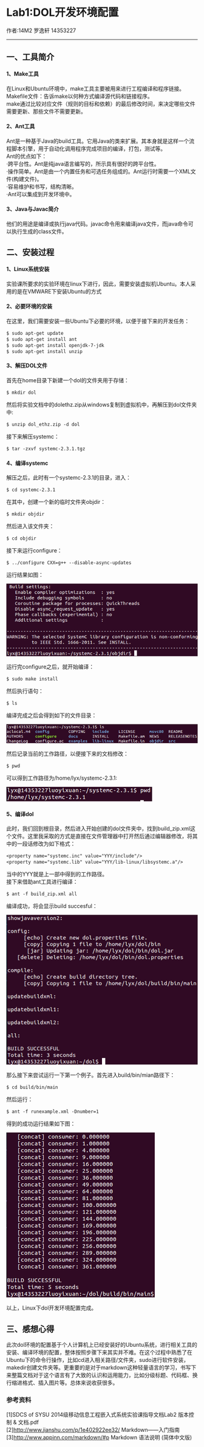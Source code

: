 # Lab1:DOL开发环境配置
作者:14M2 罗逸轩 14353227
***
## 一、工具简介
#### 1、Make工具
在Linux和Ubuntu环境中，make工具主要被用来进行工程编译和程序链接。<br>
Makefile文件：告诉make以何种方式编译源代码和链接程序。<br>
make通过比较对应文件（规则的目标和依赖）的最后修改时间，来决定哪些文件需要更新、那些文件不需要更新。
#### 2、Ant工具
Ant是一种基于Java的build工具。它用Java的类来扩展。其本身就是这样一个流程脚本引擎，用于自动化调用程序完成项目的编译，打包，测试等。<br>
Ant的优点如下：<br>
·跨平台性。Ant是纯java语言编写的，所示具有很好的跨平台性。<br>
·操作简单。Ant是由一个内置任务和可选任务组成的。Ant运行时需要一个XML文件(构建文件)。<br>
·容易维护和书写，结构清晰。<br>
·Ant可以集成到开发环境中。
#### 3、Java与Javac简介
他们的用途是编译或执行java代码。javac命令用来编译java文件，而java命令可以执行生成的class文件。
## 二、安装过程
#### 1、Linux系统安装
实验课所要求的实验环境在linux下进行，因此，需要安装虚拟机Ubuntu。本人采用的是在VMWARE下安装Ubuntu的方式
#### 2、必要环境的安装
在这里，我们需要安装一些Ubuntu下必要的环境，以便于接下来的开发任务：
```
$ sudo apt-get update
$ sudo apt-get install ant
$ sudo apt-get install openjdk-7-jdk
$ sudo apt-get install unzip
```
#### 3、解压DOL文件
首先在home目录下新建一个dol的文件夹用于存储：
```
$ mkdir dol
```
然后将实验文档中的dolethz.zip从windows复制到虚拟机中，再解压到dol文件夹中:
```
$ unzip dol_ethz.zip -d dol
```
接下来解压systemc：
```
$ tar -zxvf systemc-2.3.1.tgz
```
#### 4、编译systemc
解压之后，此时有一个systemc-2.3.1的目录，进入：
```
$ cd systemc-2.3.1
```
在其中，创建一个新的临时文件夹objdir：
```
$ mkdir objdir
```
然后进入该文件夹：
```
$ cd objdir
```
接下来运行configure：
```
$ ../configure CXX=g++ --disable-async-updates
```
运行结果如图：<p>
![pic1](https://raw.githubusercontent.com/smie14353227/ES2016_14353227/master/lab2/lab2_pic1.png)<p>
运行完configure之后，就开始编译：
```
$ sudo make install
```
然后执行语句：
```
$ ls
```
编译完成之后会得到如下的文件目录：<p>
![pic2](https://raw.githubusercontent.com/smie14353227/ES2016_14353227/master/lab2/lab2_pic2.png)<p>
然后记录当前的工作路径，以便接下来的文档修改：
```
$ pwd
```
可以得到工作路径为/home/lyx/systemc-2.3.1:<p>
![pic3](https://raw.githubusercontent.com/smie14353227/ES2016_14353227/master/lab2/lab2_pic3.png)<p>
#### 5、编译dol
此时，我们回到根目录，然后进入开始创建的dol文件夹中，找到build_zip.xml这个文件。这里我采取的方式是直接在文件管理器中打开然后通过编辑器修改，将其中的一段话修改为如下格式：
```
<property name="systemc.inc" value="YYY/include"/>
<property name="systemc.lib" value="YYY/lib-linux/libsystemc.a"/>
```
当中的YYY就是上一部中得到的工作路径。<br>
接下来借助ant工具进行编译：
```
$ ant -f build_zip.xml all
```
编译成功，将会显示build succesful：<p>
![pic4](https://raw.githubusercontent.com/smie14353227/ES2016_14353227/master/lab2/lab2_pic4.png)<p>
那么接下来尝试运行一下第一个例子。首先进入build/bin/mian路径下：
```
$ cd build/bin/main
```
然后运行：
```
$ ant -f runexample.xml -Dnumber=1
```
得到的成功运行结果如下图：<p>
![pic5](https://raw.githubusercontent.com/smie14353227/ES2016_14353227/master/lab2/lab2_pic5.png)<p>
以上，Linux下dol开发环境配置完成。
## 三、感想心得
此次dol环境的配置基于个人计算机上已经安装好的Ubuntu系统，进行相关工具的安装、编译环境的配置，整体按照步骤下来其实并不难。在这个过程中熟悉了在Ubuntu下的命令行操作，比如cd进入相关路径/文件夹，sudo进行软件安装，makedir创建文件夹等。更重要的是对于markdown这种轻量语言的学习，书写下来整篇文档对于这个语言有了大致的认识和运用能力，比如分级标题、代码框、换行缩进格式、插入图片等。总体来说收获很多。
### 参考资料
[1]SDCS of SYSU 2014级移动信息工程嵌入式系统实验课指导文档Lab2 版本控制 & 文档.pdf<br>
[2]http://www.jianshu.com/p/1e402922ee32/ Markdown——入门指南<br>
[3]http://www.appinn.com/markdown/#p Markdown 语法说明 (简体中文版)
